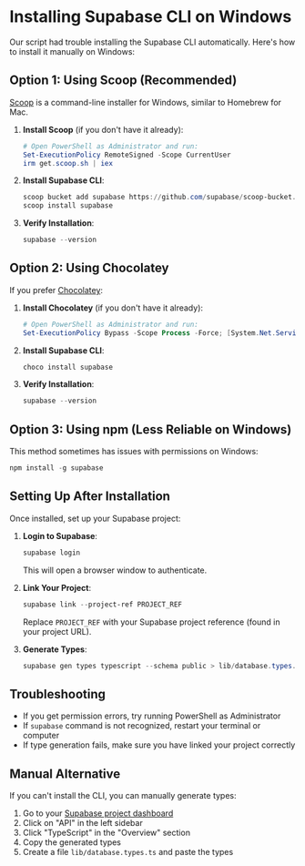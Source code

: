 # Installing Supabase CLI on Windows

Our script had trouble installing the Supabase CLI automatically. Here's how to install it manually on Windows:

## Option 1: Using Scoop (Recommended)

[Scoop](https://scoop.sh/) is a command-line installer for Windows, similar to Homebrew for Mac.

1. **Install Scoop** (if you don't have it already):
   ```powershell
   # Open PowerShell as Administrator and run:
   Set-ExecutionPolicy RemoteSigned -Scope CurrentUser
   irm get.scoop.sh | iex
   ```

2. **Install Supabase CLI**:
   ```powershell
   scoop bucket add supabase https://github.com/supabase/scoop-bucket.git
   scoop install supabase
   ```

3. **Verify Installation**:
   ```powershell
   supabase --version
   ```

## Option 2: Using Chocolatey

If you prefer [Chocolatey](https://chocolatey.org/):

1. **Install Chocolatey** (if you don't have it already):
   ```powershell
   # Open PowerShell as Administrator and run:
   Set-ExecutionPolicy Bypass -Scope Process -Force; [System.Net.ServicePointManager]::SecurityProtocol = [System.Net.ServicePointManager]::SecurityProtocol -bor 3072; iex ((New-Object System.Net.WebClient).DownloadString('https://community.chocolatey.org/install.ps1'))
   ```

2. **Install Supabase CLI**:
   ```powershell
   choco install supabase
   ```

3. **Verify Installation**:
   ```powershell
   supabase --version
   ```

## Option 3: Using npm (Less Reliable on Windows)

This method sometimes has issues with permissions on Windows:

```powershell
npm install -g supabase
```

## Setting Up After Installation

Once installed, set up your Supabase project:

1. **Login to Supabase**:
   ```powershell
   supabase login
   ```
   This will open a browser window to authenticate.

2. **Link Your Project**:
   ```powershell
   supabase link --project-ref PROJECT_REF
   ```
   Replace `PROJECT_REF` with your Supabase project reference (found in your project URL).

3. **Generate Types**:
   ```powershell
   supabase gen types typescript --schema public > lib/database.types.ts
   ```

## Troubleshooting

- If you get permission errors, try running PowerShell as Administrator
- If `supabase` command is not recognized, restart your terminal or computer
- If type generation fails, make sure you have linked your project correctly

## Manual Alternative

If you can't install the CLI, you can manually generate types:

1. Go to your [Supabase project dashboard](https://app.supabase.com/)
2. Click on "API" in the left sidebar
3. Click "TypeScript" in the "Overview" section
4. Copy the generated types
5. Create a file `lib/database.types.ts` and paste the types 